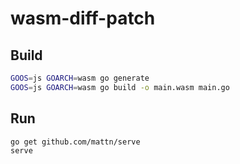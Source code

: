# wasm-diff-patch

## Build

```bash
GOOS=js GOARCH=wasm go generate
GOOS=js GOARCH=wasm go build -o main.wasm main.go
```

## Run

```bash
go get github.com/mattn/serve
serve
```

